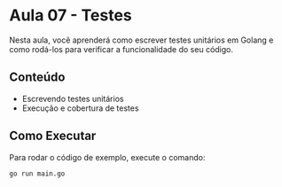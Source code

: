 # Aula 07 - Testes

Nesta aula, você aprenderá como escrever testes unitários em Golang e como rodá-los para verificar a funcionalidade do seu código.

## Conteúdo

- Escrevendo testes unitários
- Execução e cobertura de testes

## Como Executar

Para rodar o código de exemplo, execute o comando:

```bash
go run main.go

